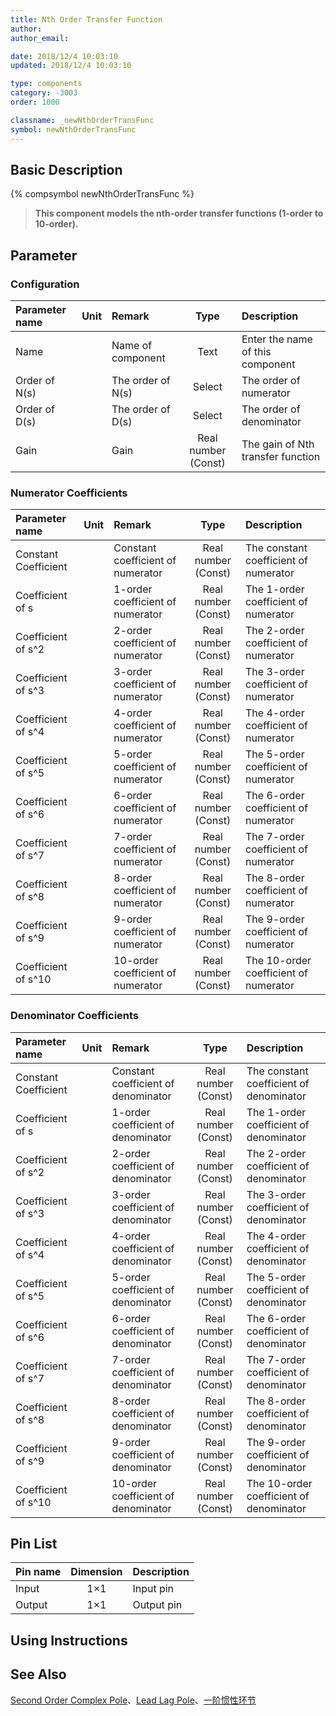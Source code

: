 ```yaml
---
title: Nth Order Transfer Function
author: 
author_email:

date: 2018/12/4 10:03:10
updated: 2018/12/4 10:03:10

type: components
category: -3003
order: 1000

classname: _newNthOrderTransFunc
symbol: newNthOrderTransFunc
---
```

## Basic Description
{% compsymbol newNthOrderTransFunc %}

> **This component models the nth-order transfer functions (1-order to 10-order).**

## Parameter
### Configuration
| Parameter name | Unit | Remark | Type | Description |
| :--- | :--- | :--- | :--: | :--- |
| Name |  | Name of component | Text | Enter the name of this component |
| Order of N(s) |  | The order of N(s) | Select | The order of numerator |
| Order of D(s) |  | The order of D(s) | Select | The order of denominator |
| Gain |  | Gain | Real number (Const) | The gain of Nth transfer function |

### Numerator Coefficients
| Parameter name | Unit | Remark | Type | Description |
| :--- | :--- | :--- | :--: | :--- |
| Constant Coefficient |  | Constant coefficient of numerator | Real number (Const) | The constant coefficient of numerator |
| Coefficient of s |  | 1-order coefficient of numerator | Real number (Const) | The 1-order coefficient of numerator |
| Coefficient of s^2 |  | 2-order coefficient of numerator | Real number (Const) | The 2-order coefficient of numerator |
| Coefficient of s^3 |  | 3-order coefficient of numerator | Real number (Const) | The 3-order coefficient of numerator |
| Coefficient of s^4 |  | 4-order coefficient of numerator | Real number (Const) | The 4-order coefficient of numerator |
| Coefficient of s^5 |  | 5-order coefficient of numerator | Real number (Const) | The 5-order coefficient of numerator |
| Coefficient of s^6 |  | 6-order coefficient of numerator | Real number (Const) | The 6-order coefficient of numerator |
| Coefficient of s^7 |  | 7-order coefficient of numerator | Real number (Const) | The 7-order coefficient of numerator |
| Coefficient of s^8 |  | 8-order coefficient of numerator | Real number (Const) | The 8-order coefficient of numerator |
| Coefficient of s^9 |  | 9-order coefficient of numerator | Real number (Const) | The 9-order coefficient of numerator |
| Coefficient of s^10 |  | 10-order coefficient of numerator | Real number (Const) | The 10-order coefficient of numerator |

### Denominator Coefficients
| Parameter name | Unit | Remark | Type | Description |
| :--- | :--- | :--- | :--: | :--- |
| Constant Coefficient |  | Constant coefficient of denominator | Real number (Const) | The constant coefficient of denominator |
| Coefficient of s |  | 1-order coefficient of denominator | Real number (Const) | The 1-order coefficient of denominator |
| Coefficient of s^2 |  | 2-order coefficient of denominator | Real number (Const) | The 2-order coefficient of denominator |
| Coefficient of s^3 |  | 3-order coefficient of denominator | Real number (Const) | The 3-order coefficient of denominator |
| Coefficient of s^4 |  | 4-order coefficient of denominator | Real number (Const) | The 4-order coefficient of denominator |
| Coefficient of s^5 |  | 5-order coefficient of denominator | Real number (Const) | The 5-order coefficient of denominator |
| Coefficient of s^6 |  | 6-order coefficient of denominator | Real number (Const) | The 6-order coefficient of denominator |
| Coefficient of s^7 |  | 7-order coefficient of denominator | Real number (Const) | The 7-order coefficient of denominator |
| Coefficient of s^8 |  | 8-order coefficient of denominator | Real number (Const) | The 8-order coefficient of denominator |
| Coefficient of s^9 |  | 9-order coefficient of denominator | Real number (Const) | The 9-order coefficient of denominator |
| Coefficient of s^10 |  | 10-order coefficient of denominator | Real number (Const) | The 10-order coefficient of denominator |


## Pin List

| Pin name | Dimension | Description |
| :--- | :--:  | :--- |
| Input | 1×1 | Input pin |
| Output | 1×1 | Output pin|

## Using Instructions



## See Also

[Second Order Complex Pole](comp_newComplexPole.md)、[Lead Lag Pole](comp_newLeadLag.md)、[一阶惯性环节](comp_newRealPole.md)
